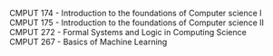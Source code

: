 CMPUT 174 - Introduction to the foundations of Computer science I </br >
CMPUT 175 - Introduction to the foundations of Computer science II </br >
CMPUT 272 - Formal Systems and Logic in Computing Science </br >
CMPUT 267 - Basics of Machine Learning
